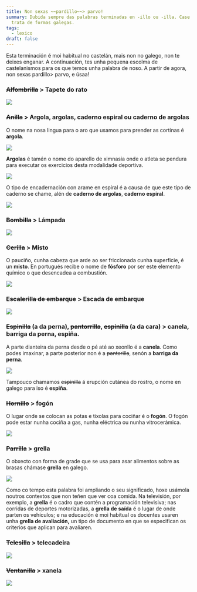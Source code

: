 ```yaml
---
title: Non sexas ~~pardillo~~> parvo!
summary: Dubida sempre das palabras terminadas en -illo ou -illa. Case nunca se
  trata de formas galegas.
tags:
  - lexico
draft: false
---
```

Esta terminación é moi habitual no castelán, mais non no galego, non te deixes enganar. A continuación, tes unha pequena escolma de castelanismos para os que temos unha palabra de noso. A partir de agora, non sexas pardillo> parvo, e úsaa!

### ~~Alfombrilla~~ > Tapete do rato

![](/img/tapete_do_rato.jpg)

### ~~Anilla~~ > Argola, argolas, caderno espiral ou caderno de argolas

O nome na nosa lingua para o aro que usamos para prender as cortinas é **argola**.

![](/img/argola_cortina.jpg)

**Argolas** é tamén o nome do aparello de ximnasia onde o atleta se pendura para executar os exercicios desta modalidade deportiva.

![](/img/argolas_deporte.jpg)

O tipo de encadernación con arame en espiral é a causa de que este tipo de caderno se chame, alén de **caderno de argolas**, **caderno espiral**.

![](/img/caderno_espiral.jpg)

### ~~Bombilla~~ > Lámpada

![](/img/lampada.jpg)

### ~~Cerilla~~ > Misto

O pauciño, cunha cabeza que arde ao ser friccionada cunha superficie, é un **misto**. En portugués recibe o nome de **fósforo** por ser este elemento químico o que desencadea a combustión.

![](/img/misto.jpg)

### ~~Escalerilla de embarque~~ > Escada de embarque

![](/img/escada_embarque.jpg)

### ~~Espinilla~~ (a da perna), ~~pantorrilla~~, ~~espinilla~~ (a da cara) > canela, barriga da perna, espiña.

A parte dianteira da perna desde o pé até ao xeonllo é a **canela**. Como podes imaxinar, a parte posterior non é a ~~pantorilla~~, senón a **barriga da perna**.

![](/img/barriga_da_perna.jpg)

Tampouco chamamos ~~espinilla~~ á erupción cutánea do rostro, o nome en galego para iso é **espiña**.

### ~~Hornillo~~ > fogón

O lugar onde se colocan as potas e tixolas para cociñar é o **fogón**. O fogón pode estar nunha cociña a gas, nunha eléctrica ou nunha vitrocerámica.

![](/img/fogon.jpg)

### ~~Parrilla~~ > grella

O obxecto con forma de grade que se usa para asar alimentos sobre as brasas chámase **grella** en galego.

![](/img/grella_churrasco.jpg)

Como co tempo esta palabra foi ampliando o seu significado, hoxe usámola noutros contextos que non teñen que ver coa comida. Na televisión, por exemplo, a **grella** é o cadro que contén a programación televisiva; nas corridas de deportes motorizadas, a **grella de saída** é o lugar de onde parten os vehículos; e na educación é moi habitual os docentes usaren unha **grella de avaliación,** un tipo de documento en que se especifican os criterios que aplican para avaliaren.

### ~~Telesilla~~ > telecadeira

![](/img/telecadeira.jpg)

### ~~Ventanilla~~ > xanela

![](/img/xanela.jpg)